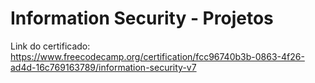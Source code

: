 # Information Security - Projetos

Link do certificado: https://www.freecodecamp.org/certification/fcc96740b3b-0863-4f26-ad4d-16c769163789/information-security-v7